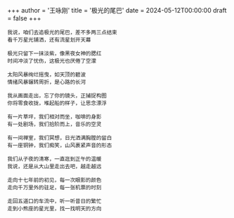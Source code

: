 +++
author = '王咏刚'
title = '极光的尾巴'
date = 2024-05-12T00:00:00
draft = false
+++

<div class="poem">

```
我说，咱们去追极光的尾巴，差不多两三点结束
看千万星光铺洒，还有流星划开天幕

极光只留下一抹淡紫，像黑夜女神的腮红
时间冲淡了忧伤，这极光也厌倦了空濛

太阳风暴绚烂摇曳，如天顶的碧波
情绪风暴辗转周折，是心路的长河

我从画面走出，忘了你的镜头，正捕捉构图
你将零食收拢，堆起船的样子，让思念漂浮

有一片草坪，我们相对而坐，咖啡的身影
有一处剧场，我们拾阶而上，音乐的空灵

有一间禅室，我们冥想，日光洒满胸膛的留白
有一座铜钟，我们痴笑，山风裹紧声音的形态

我们从子夜的清寒，一直逛到正午的温暖
我说，还是从大山里走出去吧，越走越远

走向十七年前的初见，每一次眼影的颜色
走向千万里外的驻足，每一张机票的时刻

走回五道口的车流中，听一听昔日的繁忙
走到小熊座的星光里，找一找明天的方向
```

</div>
